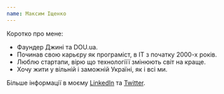 ```yaml
---
name: Максим Іщенко
---
```


Коротко про мене:

- Фаундер Джині та DOU.ua.
- Починав свою карьєру як програміст, в ІТ з початку 2000-х років.
- Люблю стартапи, вірю що технологіїї змінюють світ на краще.
- Хочу жити у вільній і заможній Україні, як і всі ми.

Більше інформації в моєму [LinkedIn][1] та [Twitter][2].

[1]: https://www.linkedin.com/in/maksim/
[2]: https://twitter.com/maxua
